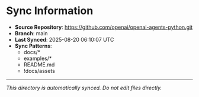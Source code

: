 # Sync Information

- **Source Repository**: https://github.com/openai/openai-agents-python.git
- **Branch**: main
- **Last Synced**: 2025-08-20 06:10:07 UTC
- **Sync Patterns**:
  - docs/*
  - examples/*
  - README.md
  - !docs/assets

---
*This directory is automatically synced. Do not edit files directly.*

